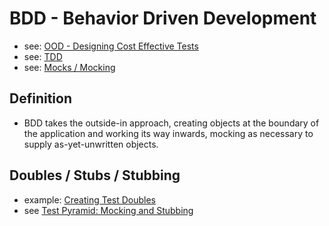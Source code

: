 # BDD - Behavior Driven Development
- see: [OOD - Designing Cost Effective Tests](/pages/ood-designing-cost-effective-tests)
- see: [TDD](/pages/tdd-test-driven-development)
- see: [Mocks / Mocking](/pages/tdd-test-driven-development#mocks--mocking)

## Definition
- BDD takes the outside-in approach, creating objects at the boundary of the application and working its way inwards,
mocking as necessary to supply as-yet-unwritten objects.

## Doubles / Stubs / Stubbing
- example: [Creating Test Doubles](/pages/ood-designing-cost-effective-tests#creating-test-doubles)
- see [Test Pyramid: Mocking and Stubbing](/pages/test-pyramid#mocking-and-stubbing)
